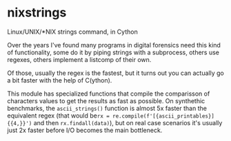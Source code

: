# nixstrings
Linux/UNIX/*NIX strings command, in Cython

Over the years I've found many programs in digital forensics need this kind of
functionality, some do it by piping strings with a subprocess, others use
regexes, others implement a listcomp of their own.

Of those, usually the regex is the fastest, but it turns out you can actually go
a bit faster with the help of C(ython).

This module has specialized functions that compile the comparisson of characters
values to get the results as fast as possible. On synthethic benchmarks, the
`ascii_strings()` function is almost 5x faster than the equivalent regex (that 
would be`rx = re.compile(f'[{ascii_printables}]{{4,}}')` and then 
`rx.findall(data)`), but on real case scenarios it's usually just 2x faster 
before I/O becomes the main bottleneck.
